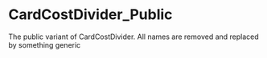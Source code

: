 # CardCostDivider_Public
The public variant of CardCostDivider. All names are removed and replaced by something generic
